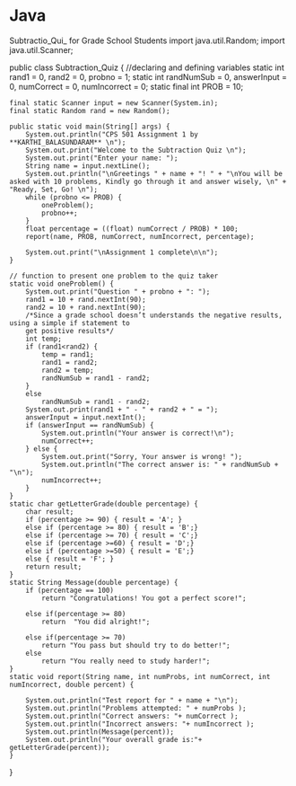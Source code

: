 # Java
Subtractio_Qui_ for Grade School Students
import java.util.Random;
import java.util.Scanner;

public class Subtraction_Quiz {
    //declaring and defining variables
    static int rand1 = 0, rand2 = 0, probno = 1;
    static int randNumSub = 0, answerInput = 0, numCorrect = 0, numIncorrect = 0;
    static final int PROB = 10;

    final static Scanner input = new Scanner(System.in);
    final static Random rand = new Random();

    public static void main(String[] args) {
        System.out.println("CPS 501 Assignment 1 by **KARTHI_BALASUNDARAM** \n");
        System.out.print("Welcome to the Subtraction Quiz \n");
        System.out.print("Enter your name: ");
        String name = input.nextLine();
        System.out.println("\nGreetings " + name + "! " + "\nYou will be asked with 10 problems, Kindly go through it and answer wisely, \n" + "Ready, Set, Go! \n");
        while (probno <= PROB) {
            oneProblem();
            probno++;
        }
        float percentage = ((float) numCorrect / PROB) * 100;
        report(name, PROB, numCorrect, numIncorrect, percentage);

        System.out.print("\nAssignment 1 complete\n\n");
    }

    // function to present one problem to the quiz taker
    static void oneProblem() {
        System.out.print("Question " + probno + ": ");
        rand1 = 10 + rand.nextInt(90);
        rand2 = 10 + rand.nextInt(90);
        /*Since a grade school doesn’t understands the negative results, using a simple if statement to
        get positive results*/
        int temp;
        if (rand1<rand2) {
            temp = rand1;
            rand1 = rand2;
            rand2 = temp;
            randNumSub = rand1 - rand2;
        }
        else
            randNumSub = rand1 - rand2;
        System.out.print(rand1 + " - " + rand2 + " = ");
        answerInput = input.nextInt();
        if (answerInput == randNumSub) {
            System.out.println("Your answer is correct!\n");
            numCorrect++;
        } else {
            System.out.print("Sorry, Your answer is wrong! ");
            System.out.println("The correct answer is: " + randNumSub + "\n");
            numIncorrect++;
        }
    }
    static char getLetterGrade(double percentage) {
        char result;
        if (percentage >= 90) { result = 'A'; }
        else if (percentage >= 80) { result = 'B';}
        else if (percentage >= 70) { result = 'C';}
        else if (percentage >=60) { result = 'D';}
        else if (percentage >=50) { result = 'E';}
        else { result = 'F'; }
        return result;
    }
    static String Message(double percentage) {
        if (percentage == 100)
            return "Congratulations! You got a perfect score!";

        else if(percentage >= 80)
            return  "You did alright!";

        else if(percentage >= 70)
            return "You pass but should try to do better!";
        else
            return "You really need to study harder!";
    }
    static void report(String name, int numProbs, int numCorrect, int numIncorrect, double percent) {

        System.out.println("Test report for " + name + "\n");
        System.out.println("Problems attempted: " + numProbs );
        System.out.println("Correct answers: "+ numCorrect );
        System.out.println("Incorrect answers: "+ numIncorrect );
        System.out.println(Message(percent));
        System.out.println("Your overall grade is:"+ getLetterGrade(percent));
    }
}

